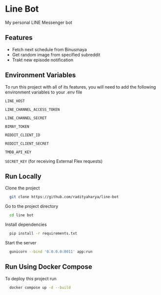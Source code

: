
# Line Bot

My personal LINE Messenger bot

## Features

- Fetch next schedule from Binusmaya
- Get random image from specified subreddit
- Trakt new episode notification


## Environment Variables

To run this project with all of its features, you will need to add the following environment variables to your .env file

`LINE_HOST`

`LINE_CHANNEL_ACCESS_TOKEN`

`LINE_CHANNEL_SECRET`

`BIMAY_TOKEN`

`REDDIT_CLIENT_ID`

`REDDIT_CLIENT_SECRET`

`TMDB_API_KEY`

`SECRET_KEY` (for receiving External Flex requests)

## Run Locally

Clone the project

```bash
  git clone https://github.com/radityaharya/line-bot
```

Go to the project directory

```bash
  cd line bot
```

Install dependencies

```bash
  pip install -r requirements.txt
```

Start the server

```bash
  gunicorn --bind '0.0.0.0:8011' app:run
```


## Run Using Docker Compose

To deploy this project run

```bash
  docker compose up -d --build 
```

